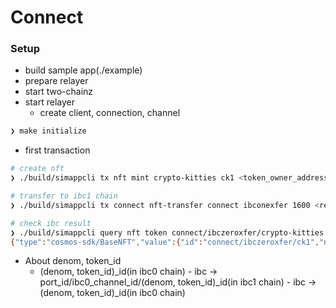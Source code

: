 # Connect

### Setup
- build sample app(./example)
- prepare relayer
- start two-chainz
- start relayer
  - create client, connection, channel

```bash
❯ make initialize
```

- first transaction
```bash
# create nft
❯ ./build/simappcli tx nft mint crypto-kitties ck1 <token_owner_address> --from <sender> --chain-id ibc1 --home scripts/data/ibc1/n0/simappcli --keyring-backend test

# transfer to ibc1 chain
❯ ./build/simappcli tx connect nft-transfer connect ibconexfer 1600 <reciever> crypto-kitties ck1 --chain-id ibc0 --home scripts/data/ibc0/n0/simappcli --from <sender> --keyring-backend test

# check ibc result
❯ ./build/simappcli query nft token connect/ibczeroxfer/crypto-kitties connect/ibczeroxfer/ck1 --chain-id ibc1 --home scripts/data/ibc1/n0/simappcli --keyring-backend test
{"type":"cosmos-sdk/BaseNFT","value":{"id":"connect/ibczeroxfer/ck1","nft_owner":"<owner_address>","token_uri":""}}
```

- About denom, token_id
  - (denom, token_id)_id(in ibc0 chain) - ibc -> port_id/ibc0_channel_id/(denom, token_id)_id(in ibc1 chain) - ibc -> (denom, token_id)_id(in ibc0 chain)
